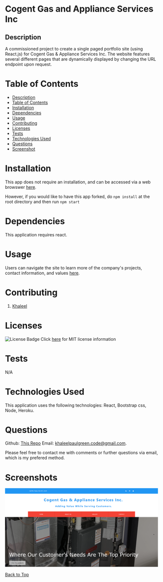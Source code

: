 # Cogent Gas and Appliance Services Inc

## Description

A commissioned project to create a single paged portfolio site (using React.js) for Cogent Gas & Appliance Services Inc. The website features several different pages that are dynamically displayed by changing the URL endpoint upon request.

# Table of Contents

- [Description](#description)
- [Table of Contents](#table-of-contents)
- [Installation](#installation)
- [Dependencies](#dependencies)
- [Usage](#usage)
- [Contributing](#contributing)
- [Licenses](#licenses)
- [Tests](#tests)
- [Technologies Used](#technologies-used)
- [Questions](#questions)
- [Screenshot](#screenshots)

# Installation

This app does not require an installation, and can be accessed via a web browswer [here](https://cogentgas.herokuapp.com/).

However, if you would like to have this app forked, do `npm install` at the root directory and then run `npm start`

# Dependencies

This application requires react.

# Usage

Users can navigate the site to learn more of the company's projects, contact information, and values [here](https://cogentgas.herokuapp.com/).

# Contributing

1. [Khaleel](https://github.com/khaleelpaul-green)

# Licenses

![License Badge](https://img.shields.io/badge/mit-license-blue)
Click [here](https://choosealicense.com/licenses/mit) for MIT license information

# Tests

N/A

# Technologies Used

This application uses the following technologies: React, Bootstrap css, Node, Heroku.

# Questions

Github: [This Repo](https://github.com/khaleelpaul-green/cogent-appliance-site)
Email: [khaleelpaulgreen.code@gmail.com](mailto:khaleelpaulgreen.code@gmail.com).

Please feel free to contact me with comments or further questions via email, which is my prefered method.

# Screenshots

![Screenshot](./assets/homepage.PNG)

[Back to Top](#cogent-gas-and-appliance-services-inc)
